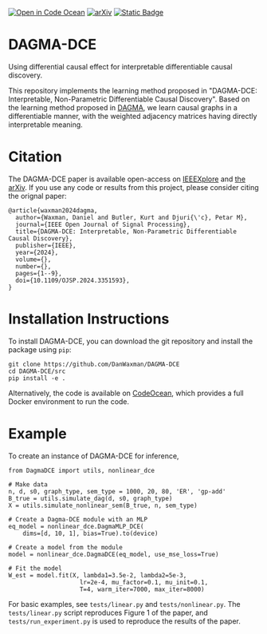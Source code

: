 [![Open in Code Ocean](https://codeocean.com/codeocean-assets/badge/open-in-code-ocean.svg)](https://codeocean.com/capsule/0703344/tree)
[![arXiv](https://img.shields.io/badge/arXiv-2401.02930-b31b1b.svg)](https://arxiv.org/abs/2401.02930)
[![Static Badge](https://img.shields.io/badge/OJSP-2024.3351593-blue?style=flat)](https://doi.org/10.1109/OJSP.2024.3351593) 


# DAGMA-DCE
Using differential causal effect for interpretable differentiable causal discovery.

This repository implements the learning method proposed in "DAGMA-DCE: Interpretable, Non-Parametric Differentiable Causal Discovery". Based on the learning method proposed in [DAGMA](https://github.com/kevinsbello/dagma), we learn causal graphs in a differentiable manner, with the weighted adjacency matrices having directly interpretable meaning. 

# Citation
The DAGMA-DCE paper is available open-access on [IEEEXplore](https://doi.org/10.1109/OJSP.2024.3351593) and [the arXiv](https://arxiv.org/abs/2401.02930). If you use any code or results from this project, please consider citing the orignal paper:

```
@article{waxman2024dagma,
  author={Waxman, Daniel and Butler, Kurt and Djuri{\'c}, Petar M},
  journal={IEEE Open Journal of Signal Processing}, 
  title={DAGMA-DCE: Interpretable, Non-Parametric Differentiable Causal Discovery},
  publisher={IEEE},
  year={2024},
  volume={},
  number={},
  pages={1--9},
  doi={10.1109/OJSP.2024.3351593},
}
```

# Installation Instructions 

To install DAGMA-DCE, you can download the git repository and install the package using `pip`:

```
git clone https://github.com/DanWaxman/DAGMA-DCE
cd DAGMA-DCE/src
pip install -e .
```

Alternatively, the code is available on [CodeOcean](https://codeocean.com/capsule/0703344/tree), which provides a full Docker environment to run the code.

# Example

To create an instance of DAGMA-DCE for inference,
```
from DagmaDCE import utils, nonlinear_dce

# Make data
n, d, s0, graph_type, sem_type = 1000, 20, 80, 'ER', 'gp-add'
B_true = utils.simulate_dag(d, s0, graph_type)
X = utils.simulate_nonlinear_sem(B_true, n, sem_type)

# Create a Dagma-DCE module with an MLP
eq_model = nonlinear_dce.DagmaMLP_DCE(
    dims=[d, 10, 1], bias=True).to(device)

# Create a model from the module
model = nonlinear_dce.DagmaDCE(eq_model, use_mse_loss=True)

# Fit the model
W_est = model.fit(X, lambda1=3.5e-2, lambda2=5e-3,
                    lr=2e-4, mu_factor=0.1, mu_init=0.1, 
                    T=4, warm_iter=7000, max_iter=8000)
```

For basic examples, see `tests/linear.py` and `tests/nonlinear.py`. The `tests/linear.py` script reproduces Figure 1 of the paper, and `tests/run_experiment.py` is used to reproduce the results of the paper. 
